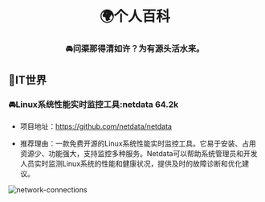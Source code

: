 <div align=center>

 # 🌍个人百科
 
 ### 🚘问渠那得清如许？为有源头活水来。

</div>

<h2 id="1">🌹IT世界</h2>

<h3 id="2">🚘Linux系统性能实时监控工具:netdata 64.2k</h3>

- 项目地址：https://github.com/netdata/netdata
  
- 推荐理由：一款免费开源的Linux系统性能实时监控工具。它易于安装、占用资源少、功能强大，支持监控多种服务。Netdata可以帮助系统管理员和开发人员实时监测Linux系统的性能和健康状况，提供及时的故障诊断和优化建议。

![network-connections](https://github.com/netdata/netdata/assets/2662304/5f71c102-9146-463e-acba-329094b136a5)

